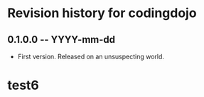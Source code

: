 # Revision history for codingdojo

## 0.1.0.0 -- YYYY-mm-dd

* First version. Released on an unsuspecting world.
# test6
